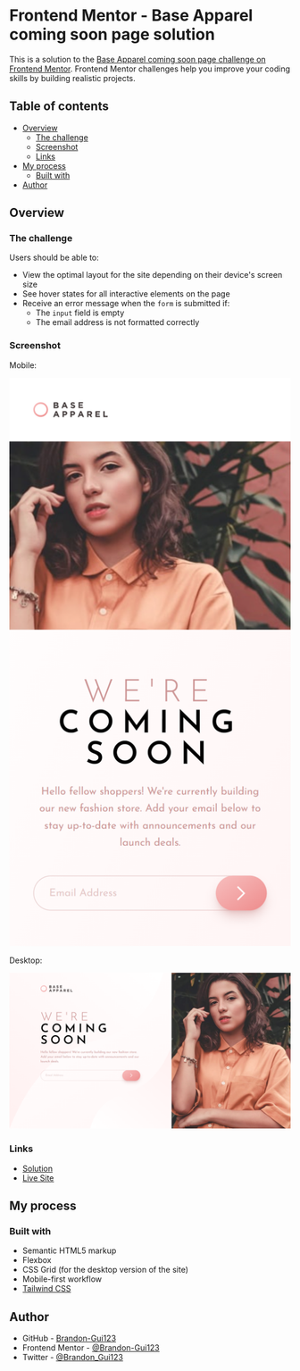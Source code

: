 # Frontend Mentor - Base Apparel coming soon page solution

This is a solution to the [Base Apparel coming soon page challenge on Frontend Mentor](https://www.frontendmentor.io/challenges/base-apparel-coming-soon-page-5d46b47f8db8a7063f9331a0). Frontend Mentor challenges help you improve your coding skills by building realistic projects.

## Table of contents

- [Overview](#overview)
  - [The challenge](#the-challenge)
  - [Screenshot](#screenshot)
  - [Links](#links)
- [My process](#my-process)
  - [Built with](#built-with)
- [Author](#author)

## Overview

### The challenge

Users should be able to:

- View the optimal layout for the site depending on their device's screen size
- See hover states for all interactive elements on the page
- Receive an error message when the `form` is submitted if:
  - The `input` field is empty
  - The email address is not formatted correctly

### Screenshot

Mobile:

![Screenshot of page on mobile](images/mobile-screenshot.png)

Desktop:

![Screenshot of page on desktop](images/desktop-screenshot.png)

### Links

- [Solution](https://github.com/Brandon-Gui123/frontend-mentor-challenges/tree/main/With%20Tailwind%20CSS/Base%20Apparel%20Coming%20Soon%20Page)
- [Live Site](https://brandon-gui123.github.io/frontend-mentor-challenges/With%20Tailwind%20CSS/Base%20Apparel%20Coming%20Soon%20Page/index.html)

## My process

### Built with

- Semantic HTML5 markup
- Flexbox
- CSS Grid (for the desktop version of the site)
- Mobile-first workflow
- [Tailwind CSS](https://tailwindcss.com)

## Author

- GitHub - [Brandon-Gui123](https://github.com/Brandon-Gui123)
- Frontend Mentor - [@Brandon-Gui123](https://www.frontendmentor.io/profile/Brandon-Gui123)
- Twitter - [@Brandon_Gui123](https://twitter.com/Brandon_Gui123)
